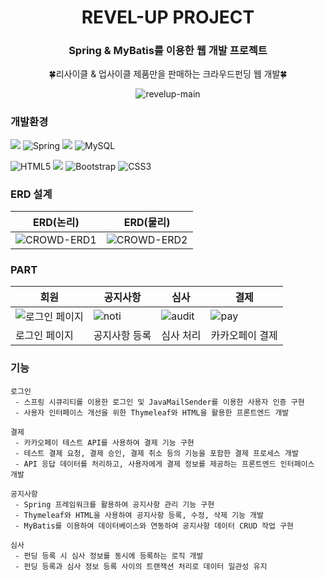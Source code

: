 <div align="center">
  
# REVEL-UP PROJECT

### Spring & MyBatis를 이용한 웹 개발 프로젝트
🍀리사이클 & 업사이클 제품만을 판매하는 크라우드펀딩 웹 개발🍀

![revelup-main](https://github.com/her9797/semi-project/assets/153487372/ad5c94cf-d322-463a-bbb2-5770f3ad1065)

</div>

### 개발환경

<img src="https://img.shields.io/badge/java-007396?style=for-the-badge&logo=OpenJDK&logoColor=white"> ![Spring](https://img.shields.io/badge/spring-%236DB33F.svg?style=for-the-badge&logo=spring&logoColor=white) <img src="https://img.shields.io/badge/Thymeleaf-005F0F?style=for-the-badge&logo=Thymeleaf&logoColor=white"> ![MySQL](https://img.shields.io/badge/mysql-4479A1.svg?style=for-the-badge&logo=mysql&logoColor=white)

![HTML5](https://img.shields.io/badge/html5-%23E34F26.svg?style=for-the-badge&logo=html5&logoColor=white) <img src="https://img.shields.io/badge/JavaScript-F7DF1E?style=for-the-badge&logo=JavaScript&logoColor=white"> ![Bootstrap](https://img.shields.io/badge/bootstrap-%238511FA.svg?style=for-the-badge&logo=bootstrap&logoColor=white) ![CSS3](https://img.shields.io/badge/css3-%231572B6.svg?style=for-the-badge&logo=css3&logoColor=white)

### ERD 설계
|ERD(논리)|ERD(물리)|
|---|---|
|![CROWD-ERD1](https://github.com/her9797/REVEL-UP/assets/153487372/465a08c9-a9cb-4676-aa08-636029580535)|![CROWD-ERD2](https://github.com/her9797/REVEL-UP/assets/153487372/e83b4f3c-5031-4787-bddd-51c64b74cb42)|



### PART

|회원|공지사항|심사|결제|
|---|---|---|---|
|![로그인 페이지](https://github.com/her9797/semi-project/assets/153487372/630e9faf-1a58-4a2e-9268-206b4c33a056)|![noti](https://github.com/her9797/REVEL-UP/assets/153487372/eda30e5c-8f71-486b-b5ca-51194c51d9d3)|![audit](https://github.com/her9797/REVEL-UP/assets/153487372/c2c800e4-438e-4037-b05d-0f1e0a5bf582)|![pay](https://github.com/her9797/REVEL-UP/assets/153487372/e9afa0ea-fa3f-4600-8cf2-be2976fbf565)|
|로그인 페이지|공지사항 등록|심사 처리|카카오페이 결제|


### 기능
```
로그인
 - 스프링 시큐리티를 이용한 로그인 및 JavaMailSender를 이용한 사용자 인증 구현
 - 사용자 인터페이스 개선을 위한 Thymeleaf와 HTML을 활용한 프론트엔드 개발

결제
 - 카카오페이 테스트 API를 사용하여 결제 기능 구현
 - 테스트 결제 요청, 결제 승인, 결제 취소 등의 기능을 포함한 결제 프로세스 개발
 - API 응답 데이터를 처리하고, 사용자에게 결제 정보를 제공하는 프론트엔드 인터페이스 개발

공지사항
 - Spring 프레임워크를 활용하여 공지사항 관리 기능 구현
 - Thymeleaf와 HTML을 사용하여 공지사항 등록, 수정, 삭제 기능 개발
 - MyBatis를 이용하여 데이터베이스와 연동하여 공지사항 데이터 CRUD 작업 구현

심사
 - 펀딩 등록 시 심사 정보를 동시에 등록하는 로직 개발
 - 펀딩 등록과 심사 정보 등록 사이의 트랜잭션 처리로 데이터 일관성 유지

```
